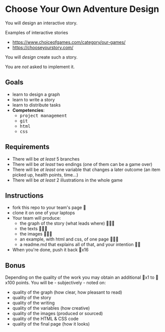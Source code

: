 # Choose Your Own Adventure Design

You will design an interactive story.

Examples of interactive stories

- https://www.choiceofgames.com/category/our-games/
- https://chooseyourstory.com/

You will *design* create such a story.

You are *not* asked to implement it.

## Goals

  - learn to design a graph
  - learn to write a story
  - learn to distribute tasks
  - **Competencies**:
    - <kbd>project management</kbd>
    - <kbd>git</kbd>
    - <kbd>html</kbd>
    - <kbd>css</kbd> 


## Requirements

- There will be *at least* 5 branches
- There will be *at least* two endings (one of them can be a game over)
- There will be *at least* one variable that changes a later outcome (an item picked up, health points, time...)
- There will be *at least* 2 illustrations in the whole game


## Instructions

- fork this repo to your team's page 🔑
- clone it on one of your laptops
- Your team will produce:
  - the graph of the story (what leads where) 🔑🔑🔑
  - the texts 🔑🔑🔑
  - the images 🔑🔑🔑
  - an example, with html and css, of one page 🔑🔑🔑
  - a readme.md that explains all of that, and your intention 🔑🔑
- When you're done, push it back 🔑x16

## Bonus

Depending on the quality of the work you may obtain an additional 🔑x1 to 🔑x100 points. You will be - subjectively - noted on:

- quality of the graph (how clear, how pleasant to read)
- quality of the story
- quality of the writing
- quality of the variables (how creative)
- quality of the images (produced or sourced)
- quality of the HTML & CSS code
- quality of the final page (how it looks)